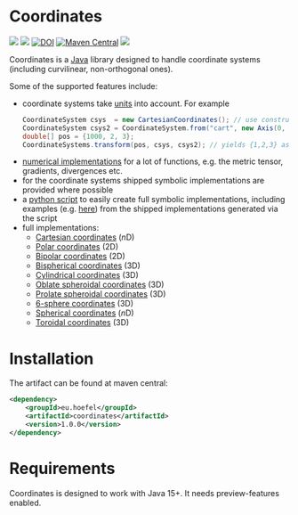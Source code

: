 # Coordinates

[![](https://img.shields.io/github/issues/uhoefel/coordinates?style=flat-square)](https://github.com/uhoefel/coordinates/issues)
[![](https://img.shields.io/github/stars/uhoefel/coordinates?style=flat-square)](https://github.com/uhoefel/units/stargazers)
[![DOI](https://zenodo.org/badge/309825766.svg)](https://zenodo.org/badge/latestdoi/309825766)
[![Maven Central](https://img.shields.io/maven-central/v/eu.hoefel/coordinates.svg?label=Maven%20Central)](https://search.maven.org/search?q=g:%22eu.hoefel%22%20AND%20a:%22coordinates%22)
[![](https://img.shields.io/github/license/uhoefel/coordinates?style=flat-square)](https://choosealicense.com/licenses/mit/)

Coordinates is a [Java](https://openjdk.java.net/) library designed to handle coordinate systems (including curvilinear, non-orthogonal ones).

Some of the supported features include:
- coordinate systems take [units](https://github.com/uhoefel/units) into account. For example
  ```java
  CoordinateSystem csys  = new CartesianCoordinates(); // use constructor directly
  CoordinateSystem csys2 = CoordinateSystem.from("cart", new Axis(0, "km")); // string-based construction
  double[] pos = {1000, 2, 3};
  CoordinateSystems.transform(pos, csys, csys2); // yields {1,2,3} as "m" is the default
  ```
- [numerical implementations](https://github.com/uhoefel/coordinates/blob/master/src/main/java/eu/hoefel/coordinates/CoordinateSystem.java) for a lot of functions, e.g. the metric tensor, gradients, divergences etc.
- for the coordinate systems shipped symbolic implementations are provided where possible
- a [python script](https://github.com/uhoefel/coordinates/blob/master/src/main/python/coordinate_system_implementation_generator.py) to easily create full symbolic implementations, including examples (e.g. [here](https://github.com/uhoefel/coordinates/blob/master/src/main/python/six_sphere_coordinates.py)) from the shipped implementations generated via the script
- full implementations:
    - [Cartesian coordinates](https://github.com/uhoefel/coordinates/blob/master/src/main/java/eu/hoefel/coordinates/CartesianCoordinates.java) (*n*D)
    - [Polar coordinates](https://github.com/uhoefel/coordinates/blob/master/src/main/java/eu/hoefel/coordinates/PolarCoordinates.java) (2D)
    - [Bipolar coordinates](https://github.com/uhoefel/coordinates/blob/master/src/main/java/eu/hoefel/coordinates/BipolarCoordinates.java) (2D)
    - [Bispherical coordinates](https://github.com/uhoefel/coordinates/blob/master/src/main/java/eu/hoefel/coordinates/BisphericalCoordinates.java) (3D)
    - [Cylindrical coordinates](https://github.com/uhoefel/coordinates/blob/master/src/main/java/eu/hoefel/coordinates/CylindricalCoordinates.java) (3D)
    - [Oblate spheroidal coordinates](https://github.com/uhoefel/coordinates/blob/master/src/main/java/eu/hoefel/coordinates/OblateSpheroidalCoordinates.java) (3D)
    - [Prolate spheroidal coordinates](https://github.com/uhoefel/coordinates/blob/master/src/main/java/eu/hoefel/coordinates/ProlateSpheroidalCoordinates.java) (3D)
    - [6-sphere coordinates](https://github.com/uhoefel/coordinates/blob/master/src/main/java/eu/hoefel/coordinates/SixSphereCoordinates.java) (3D)
    - [Spherical coordinates](https://github.com/uhoefel/coordinates/blob/master/src/main/java/eu/hoefel/coordinates/SphericalCoordinates.java) (*n*D)
    - [Toroidal coordinates](https://github.com/uhoefel/coordinates/blob/master/src/main/java/eu/hoefel/coordinates/ToroidalCoordinates.java) (3D)

Installation
============

The artifact can be found at maven central:
```xml
<dependency>
    <groupId>eu.hoefel</groupId>
    <artifactId>coordinates</artifactId>
    <version>1.0.0</version>
</dependency>
```

Requirements
============
Coordinates is designed to work with Java 15+. It needs preview-features enabled.
